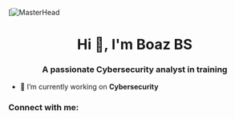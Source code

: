 [![MasterHead](https://www.google.com/imgres?imgurl=https%3A%2F%2Fimageresizer.static9.net.au%2F6daw5imBZEDKt7YkUX0kBoPCO0o%3D%2F0x33%3A2121x1226%2F360x203%2Fhttps%253A%252F%252Fprod.static9.net.au%252Ffs%252F416c99bc-535e-4ccd-9540-66538fc17851&tbnid=W-SQ3vWMgGO_1M&vet=12ahUKEwiXyPqVy5KIAxXJpicCHVrVOZkQxiAoC3oECAAQLA..i&imgrefurl=https%3A%2F%2Fwww.9news.com.au%2Fcyber-security%2F2&docid=6wqUALmyvcx6dM&w=360&h=203&itg=1&q=cyber%20security&ved=2ahUKEwiXyPqVy5KIAxXJpicCHVrVOZkQxiAoC3oECAAQLA#imgrc=W-SQ3vWMgGO_1M&imgdii=S2Wrhl-BuQgHaM)
<h1 align="center">Hi 👋, I'm Boaz BS</h1>
<h3 align="center">A passionate Cybersecurity analyst in training</h3>

- 🔭 I’m currently working on **Cybersecurity**

<h3 align="left">Connect with me:</h3>
<p align="left">
</p>
